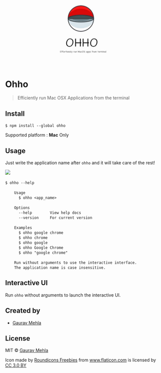 ![wall](media/wall.jpg)

# Ohho

> Efficiently run Mac OSX Applications from the terminal


## Install

```
$ npm install --global ohho
```
Supported platform :  <b>Mac</b> Only


## Usage

Just write the application name after `ohho` and it will take care of the rest!

![](media/demo.gif)

```
$ ohho --help

    Usage
      $ ohho <app_name>
 
    Options
      --help    	View help docs
      --version 	For current version
 
    Examples
      $ ohho google chrome
      $ ohho chrome
      $ ohho google
      $ ohho Google Chrome
      $ ohho "google chrome"
    
    Run without arguments to use the interactive interface.
    The application name is case insensitive.

```

## Interactive UI

Run `ohho` without arguments to launch the interactive UI.


## Created by

- [Gaurav Mehla](https://mehla.in)


## License

MIT © [Gaurav Mehla](https://mehla.in)
<div>Icon made by <a href="https://www.flaticon.com/authors/roundicons-freebies" title="Roundicons Freebies">Roundicons Freebies</a> from <a href="https://www.flaticon.com/" title="Flaticon">www.flaticon.com</a> is licensed by <a href="http://creativecommons.org/licenses/by/3.0/" title="Creative Commons BY 3.0" target="_blank">CC 3.0 BY</a></div>
